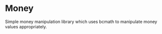 # Money

Simple money manipulation library which uses bcmath to manipulate money values appropriately.
